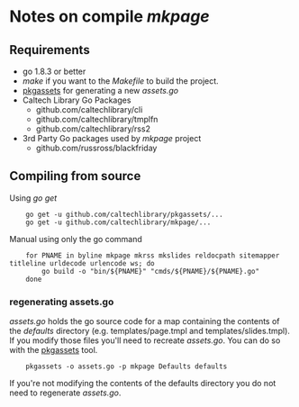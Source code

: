 
# Notes on compile _mkpage_

## Requirements

+ go 1.8.3 or better
+ _make_ if you want to the _Makefile_ to build the project.
+ [pkgassets](https://github.com/caltechlibrary/pkgassets) for generating a new _assets.go_
+ Caltech Library Go Packages
    + github.com/caltechlibrary/cli
    + github.com/caltechlibrary/tmplfn
    + github.com/caltechlibrary/rss2
+ 3rd Party Go packages used by _mkpage_ project
    + github.com/russross/blackfriday

## Compiling from source

Using _go get_

```shell
    go get -u github.com/caltechlibrary/pkgassets/...
    go get -u github.com/caltechlibrary/mkpage/...
```

Manual using only the go command

```shell
    for PNAME in byline mkpage mkrss mkslides reldocpath sitemapper titleline urldecode urlencode ws; do
        go build -o "bin/${PNAME}" "cmds/${PNAME}/${PNAME}.go"
    done
```

### regenerating assets.go

_assets.go_ holds the go source code for a map containing the contents of the _defaults_ directory (e.g.
templates/page.tmpl and templates/slides.tmpl). If you modify those files you'll need to recreate
_assets.go_. You can do so with the [pkgassets](https://github.com/caltechlibrary/pkgassets) tool.

```shell
    pkgassets -o assets.go -p mkpage Defaults defaults
```

If you're not modifying the contents of the defaults directory you do not need to regenerate _assets.go_.

